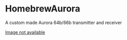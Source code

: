 # HomebrewAurora
A custom made Aurora 64b/66b transmitter and receiver

[Image not available](https://raw.githubusercontent.com/Yarr/HomebrewAurora/master/doc/lane_tst.png)
